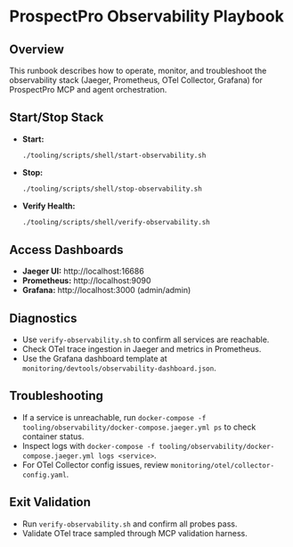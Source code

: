 # ProspectPro Observability Playbook

## Overview

This runbook describes how to operate, monitor, and troubleshoot the observability stack (Jaeger, Prometheus, OTel Collector, Grafana) for ProspectPro MCP and agent orchestration.

## Start/Stop Stack

- **Start:**
  ```bash
  ./tooling/scripts/shell/start-observability.sh
  ```
- **Stop:**
  ```bash
  ./tooling/scripts/shell/stop-observability.sh
  ```
- **Verify Health:**
  ```bash
  ./tooling/scripts/shell/verify-observability.sh
  ```

## Access Dashboards

- **Jaeger UI:** http://localhost:16686
- **Prometheus:** http://localhost:9090
- **Grafana:** http://localhost:3000 (admin/admin)

## Diagnostics

- Use `verify-observability.sh` to confirm all services are reachable.
- Check OTel trace ingestion in Jaeger and metrics in Prometheus.
- Use the Grafana dashboard template at `monitoring/devtools/observability-dashboard.json`.

## Troubleshooting

- If a service is unreachable, run `docker-compose -f tooling/observability/docker-compose.jaeger.yml ps` to check container status.
- Inspect logs with `docker-compose -f tooling/observability/docker-compose.jaeger.yml logs <service>`.
- For OTel Collector config issues, review `monitoring/otel/collector-config.yaml`.

## Exit Validation

- Run `verify-observability.sh` and confirm all probes pass.
- Validate OTel trace sampled through MCP validation harness.
